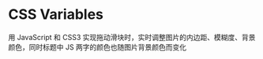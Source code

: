 <!--
 * Description:
 * Author:LinJ
 * Date:2021-11-03 13:27:34
 * LastEditors:LinJ
 * LastEditTime:2021-11-03 13:27:35
-->
# CSS Variables    
用 JavaScript 和 CSS3 实现拖动滑块时，实时调整图片的内边距、模糊度、背景颜色，同时标题中 JS 两字的颜色也随图片背景颜色而变化